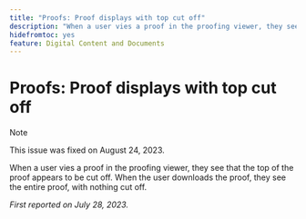 ```yaml
---
title: "Proofs: Proof displays with top cut off"
description: "When a user vies a proof in the proofing viewer, they see that the top of the proof appears to be cut off. When the user downloads the proof, they see the entire proof, with nothing cut off. "
hidefromtoc: yes
feature: Digital Content and Documents
---
```


# Proofs: Proof displays with top cut off

<!--WF and WFP TOCs-->

>[!NOTE]
>
>This issue was fixed on August 24, 2023.

When a user vies a proof in the proofing viewer, they see that the top of the proof appears to be cut off. When the user downloads the proof, they see the entire proof, with nothing cut off. 

_First reported on July 28, 2023._

